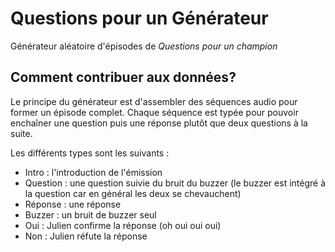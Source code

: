 # Questions pour un Générateur

Générateur aléatoire d'épisodes de _Questions pour un champion_

## Comment contribuer aux données?
Le principe du générateur est d'assembler des séquences audio pour former un épisode complet.
Chaque séquence est typée pour pouvoir enchaîner une question puis une réponse plutôt que deux questions à la suite.

Les différents types sont les suivants :
- Intro : l'introduction de l'émission
- Question : une question suivie du bruit du buzzer (le buzzer est intégré à la question car en général les deux se chevauchent)
- Réponse : une réponse
- Buzzer : un bruit de buzzer seul
- Oui : Julien confirme la réponse (oh oui oui oui)
- Non : Julien réfute la réponse
